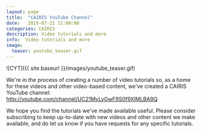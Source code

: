```yaml
---
layout: page
title:  "CAIRIS YouTube Channel"
date:   2019-07-21 11:00:00
categories: CAIRIS
description: Video tutorials and more
info:  Video tutorials and more
image:
  teaser: youtube_teaser.gif
---
```


![CYT]({{ site.baseurl }}/images/youtube_teaser.gif)

We're in the process of creating a number of video tutorials so, as a home for these videos and other video-based content, we've created a CAIRIS YouTube channel:  http://youtube.com/channel/UC21MvLyGwF9S0f9XlMLBA9Q

We hope you find the tutorials we've made available useful.  Please consider subscribing to keep up-to-date with new videos and other content we make available, and do let us know if you have requests for any specific tutorials.